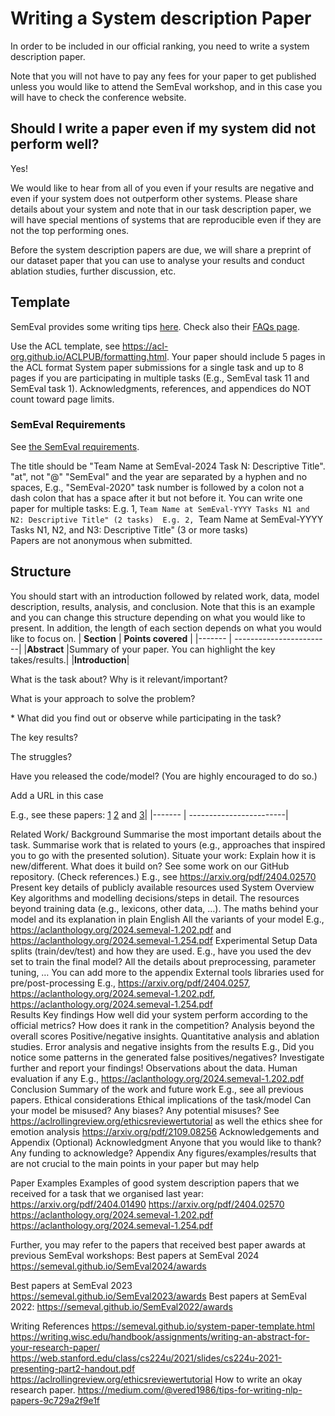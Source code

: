 # Writing a System description Paper

In order to be included in our official ranking, you need to write a system description paper. 

Note that you will not have to pay any fees for your paper to get published unless you would like to attend the SemEval workshop, and in this case you will have to check the conference website.


## Should I write a paper even if my system did not perform well?
Yes! 

We would like to hear from all of you even if your results are negative and even if your system does not outperform other systems. 
Please share details about your system and note that in our task description paper, we will have special mentions of systems that are reproducible even if they are not the top performing ones.

Before the system description papers are due, we will share a preprint of our dataset paper that you can use to analyse your results and conduct ablation studies, further discussion, etc.

## Template  

SemEval provides some writing tips [here](https://semeval.github.io/system-paper-template.html). Check also their [FAQs page](https://semeval.github.io/faq.html).


Use the ACL template, see https://acl-org.github.io/ACLPUB/formatting.html. Your paper should include 5 pages in the ACL format System paper submissions for a single task and  up to 8 pages if you are participating in multiple tasks (E.g., SemEval task 11 and SemEval task 1). 
Acknowledgments, references, and appendices do NOT count toward page limits. 

### SemEval Requirements
See [the SemEval requirements](https://semeval.github.io/paper-requirements.html). 

The title should be "Team Name at SemEval-2024 Task N: Descriptive Title".
"at", not "@"  "SemEval" and the year are separated by a hyphen and no spaces, 
E.g., "SemEval-2020"  task number is followed by a colon not a dash colon that has a space after it but not before it.
You can write one paper for multiple tasks:
E.g. 1, ``Team Name at SemEval-YYYY Tasks N1 and N2: Descriptive Title" (2 tasks) 
E.g. 2, ``Team Name at SemEval-YYYY Tasks N1, N2, and N3: Descriptive Title" (3 or more tasks)  
Papers are not anonymous when submitted.

## Structure
You should start with an introduction followed by related work, data, model description, results, analysis, and conclusion. Note that this is an example and you can change this structure depending on what you would like to present. In addition, the length of each section depends on what you would like to focus on.
| **Section** | **Points covered** |
|------- | ------------------------|
|**Abstract** |Summary of your paper. You can highlight the key takes/results.|
|**Introduction**| <p> What is the task about? Why is it relevant/important? <p> What is your approach to solve the problem? <p> * What did you find out or observe while participating in the task? <p> The key results? <p> The struggles? <p> Have you released the code/model? (You are highly encouraged to do so.) <p> Add a URL in this case <p> E.g., see these papers: [1](https://arxiv.org/pdf/2404.01490) [2](https://aclanthology.org/2024.semeval-1.254.pdf) and [3](https://arxiv.org/pdf/2404.02570)|
|------- | ------------------------|

Related Work/ Background
Summarise the most important details about the task.
Summarise work that is related to yours (e.g., approaches that inspired you to go with the presented solution).
Situate your work: 
Explain how it is new/different.
What does it build on?
See some work on our GitHub repository. (Check references.)
E.g., see https://arxiv.org/pdf/2404.02570 
Present key details of publicly available resources used 
System Overview
Key algorithms and modelling decisions/steps in detail.
The resources beyond training data (e.g., lexicons, other data, …).
The maths behind your model and its explanation in plain English
All the variants of your model
E.g., https://aclanthology.org/2024.semeval-1.202.pdf and https://aclanthology.org/2024.semeval-1.254.pdf 
Experimental Setup
Data splits (train/dev/test) and how they are used.
E.g., have you used the dev set to train the final model?
All the details about preprocessing, parameter tuning, … 
You can add more to the appendix
External tools libraries used for pre/post-processing
E.g., https://arxiv.org/pdf/2404.0257, https://aclanthology.org/2024.semeval-1.202.pdf, https://aclanthology.org/2024.semeval-1.254.pdf  
Results
Key findings
How well did your system perform according to the official metrics?
How does it rank in the competition?
Analysis beyond the overall scores
Positive/negative insights.
Quantitative analysis and ablation studies.
Error analysis and negative insights from the results
E.g., Did you notice some patterns in the generated false positives/negatives? 
Investigate further and report your findings!
Observations about the data.
Human evaluation if any
E.g., https://aclanthology.org/2024.semeval-1.202.pdf
Conclusion
Summary of the work and future work
E.g., see all previous papers.
Ethical considerations
Ethical implications of the task/model
Can your model be misused?
Any biases?
Any potential misuses?
See https://aclrollingreview.org/ethicsreviewertutorial as well the ethics shee for emotion analysis https://arxiv.org/pdf/2109.08256 
Acknowledgements and Appendix (Optional)
Acknowledgment
Anyone that you would like to thank? 
Any funding to acknowledge?
Appendix
Any figures/examples/results that are not crucial to the main points in your paper but may help


Paper Examples
Examples of good system description papers that we received for a task that we organised last year:
https://arxiv.org/pdf/2404.01490
https://arxiv.org/pdf/2404.02570
https://aclanthology.org/2024.semeval-1.202.pdf
https://aclanthology.org/2024.semeval-1.254.pdf


Further, you may refer to the papers that received best paper awards at previous SemEval workshops: 
Best papers at SemEval 2024 https://semeval.github.io/SemEval2024/awards

Best papers at SemEval 2023 https://semeval.github.io/SemEval2023/awards
Best papers at SemEval 2022: https://semeval.github.io/SemEval2022/awards

Writing References
https://semeval.github.io/system-paper-template.html
https://writing.wisc.edu/handbook/assignments/writing-an-abstract-for-your-research-paper/
https://web.stanford.edu/class/cs224u/2021/slides/cs224u-2021-presenting-part2-handout.pdf
https://aclrollingreview.org/ethicsreviewertutorial
How to write an okay research paper.
https://medium.com/@vered1986/tips-for-writing-nlp-papers-9c729a2f9e1f

